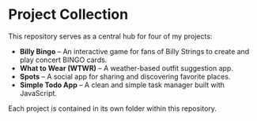 # Project Collection

This repository serves as a central hub for four of my projects:

- **Billy Bingo** – An interactive game for fans of Billy Strings to create and play concert BINGO cards.
- **What to Wear (WTWR)** – A weather-based outfit suggestion app.
- **Spots** – A social app for sharing and discovering favorite places.
- **Simple Todo App** – A clean and simple task manager built with JavaScript.

Each project is contained in its own folder within this repository.
